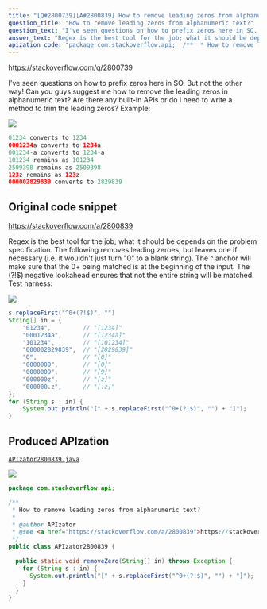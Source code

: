 ```yaml
---
title: "[Q#2800739][A#2800839] How to remove leading zeros from alphanumeric text?"
question_title: "How to remove leading zeros from alphanumeric text?"
question_text: "I've seen questions on how to prefix zeros here in SO. But not the other way! Can you guys suggest me how to remove the leading zeros in alphanumeric text? Are there any built-in APIs or do I need to write a method to trim the leading zeros? Example:"
answer_text: "Regex is the best tool for the job; what it should be depends on the problem specification. The following removes leading zeroes, but leaves one if necessary (i.e. it wouldn't just turn \"0\" to a blank string). The ^ anchor will make sure that the 0+ being matched is at the beginning of the input. The (?!$) negative lookahead ensures that not the entire string will be matched. Test harness:"
apization_code: "package com.stackoverflow.api;  /**  * How to remove leading zeros from alphanumeric text?  *  * @author APIzator  * @see <a href=\"https://stackoverflow.com/a/2800839\">https://stackoverflow.com/a/2800839</a>  */ public class APIzator2800839 {    public static void removeZero(String[] in) throws Exception {     for (String s : in) {       System.out.println(\"[\" + s.replaceFirst(\"^0+(?!$)\", \"\") + \"]\");     }   } }"
---
```


https://stackoverflow.com/q/2800739

I&#x27;ve seen questions on how to prefix zeros here in SO. But not the other way!
Can you guys suggest me how to remove the leading zeros in alphanumeric text? Are there any built-in APIs or do I need to write a method to trim the leading zeros?
Example:


<div class="code-logo"><img src="/stackoverflow.png" /></div>

```java
01234 converts to 1234
0001234a converts to 1234a
001234-a converts to 1234-a
101234 remains as 101234
2509398 remains as 2509398
123z remains as 123z
000002829839 converts to 2829839
```


## Original code snippet

https://stackoverflow.com/a/2800839

Regex is the best tool for the job; what it should be depends on the problem specification. The following removes leading zeroes, but leaves one if necessary (i.e. it wouldn&#x27;t just turn &quot;0&quot; to a blank string).
The ^ anchor will make sure that the 0+ being matched is at the beginning of the input. The (?!$) negative lookahead ensures that not the entire string will be matched.
Test harness:

<div class="code-logo"><img src="/stackoverflow.png" /></div>

```java
s.replaceFirst("^0+(?!$)", "")
String[] in = {
    "01234",         // "[1234]"
    "0001234a",      // "[1234a]"
    "101234",        // "[101234]"
    "000002829839",  // "[2829839]"
    "0",             // "[0]"
    "0000000",       // "[0]"
    "0000009",       // "[9]"
    "000000z",       // "[z]"
    "000000.z",      // "[.z]"
};
for (String s : in) {
    System.out.println("[" + s.replaceFirst("^0+(?!$)", "") + "]");
}
```

## Produced APIzation

[`APIzator2800839.java`](https://github.com/blind-papers/apization-temp-data/raw/main/search/APIzator2800839.java)

<div class="code-logo"><img src="/apizator.png" /></div>

```java
package com.stackoverflow.api;

/**
 * How to remove leading zeros from alphanumeric text?
 *
 * @author APIzator
 * @see <a href="https://stackoverflow.com/a/2800839">https://stackoverflow.com/a/2800839</a>
 */
public class APIzator2800839 {

  public static void removeZero(String[] in) throws Exception {
    for (String s : in) {
      System.out.println("[" + s.replaceFirst("^0+(?!$)", "") + "]");
    }
  }
}

```